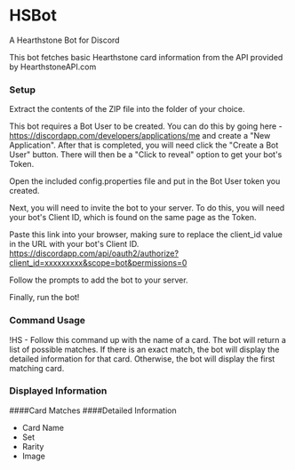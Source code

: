 # HSBot
A Hearthstone Bot for Discord

This bot fetches basic Hearthstone card information from the API provided by HearthstoneAPI.com


### Setup

Extract the contents of the ZIP file into the folder of your choice.

This bot requires a Bot User to be created.  You can do this by going here - https://discordapp.com/developers/applications/me and
create a "New Application".  After that is completed, you will need click the "Create a Bot User" button.  There will then be a "Click to reveal"
option to get your bot's Token.  

Open the included config.properties file and put in the Bot User token you created.

Next, you will need to invite the bot to your server.  To do this, you will need your bot's Client ID, which is found on the same page as the Token.

Paste this link into your browser, making sure to replace the client_id value in the URL with your bot's Client ID.
https://discordapp.com/api/oauth2/authorize?client_id=xxxxxxxxx&scope=bot&permissions=0

Follow the prompts to add the bot to your server.


Finally, run the bot!


### Command Usage

!HS
	- Follow this command up with the name of a card.  The bot will return a list of possible matches.
	  If there is an exact match, the bot will display the detailed information for that card.  Otherwise,
	  the bot will display the first matching card.
	  
	  
	  
### Displayed Information

####Card Matches
####Detailed Information
* Card Name
* Set
* Rarity
* Image
